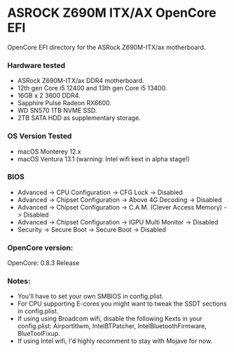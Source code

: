 # ASROCK Z690M ITX/AX OpenCore EFI
OpenCore EFI directory for the ASRock Z690M-ITX/ax motherboard.


### Hardware tested

- ASRock Z690M-ITX/ax DDR4 motherboard.
- 12th gen Core i5 12400 and 13th gen Core i5 13400.
- 16GB x 2 3600 DDR4.
- Sapphire Pulse Radeon RX6600.
- WD SN570 1TB NVME SSD.
- 2TB SATA HDD as supplementary storage.


### OS Version Tested

- macOS Monterey 12.x
- macOS Ventura 13.1 (warning: Intel wifi kext in alpha stage!)


### BIOS

- Advanced -> CPU Configuration -> CFG Lock -> Disabled
- Advanced -> Chipset Configuration -> Above 4G Decoding -> Disabled
- Advanced -> Chipset Configuration -> C.A.M. (Clever Access Memory) -> Disabled
- Advanced -> Chipset Configuration -> IGPU Multi Monitor -> Disabled
- Security -> Secure Boot -> Secure Boot -> Disabled

### OpenCore version:

OpenCore: 0.8.3 Release


### Notes:
- You'll have to set your own SMBIOS in config.plist.
- For CPU supporting E-cores you might want to tweak the SSDT sections in config.plist.
- If using using Broadcom wifi, disable the following Kexts in your config.plist: AirportItlwm, IntelBTPatcher, IntelBluetoothFirmware, BlueToolFixup.
- If using Intel wifi, I'd highly recomment to stay with Mojave for now.
